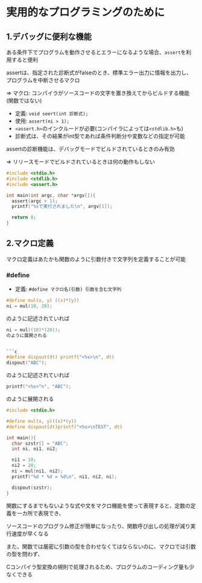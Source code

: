 # 実用的なプログラミングのために

## 1.デバッグに便利な機能
ある条件下でプログラムを動作させるとエラーになるような場合、`assert`を利用すると便利

assertは、指定された診断式がfalseのとき、標準エラー出力に情報を出力し、プログラムを中断させるマクロ

=> マクロ: コンパイラがソースコードの文字を置き換えてからビルドする機能(関数ではない)

- 定義: `void seert(int 診断式);`
- 使用: `assert(ni > 1);`
- `<assert.h>`のインクルードが必要(コンパイラによっては`<stdlib.h>`も)
- 診断式は、その結果がint型であれば条件判断分や変数などの指定が可能

assertの診断機能は、デバッグモードでビルドされているときのみ有効

=> リリースモードでビルドされているときは何の動作もしない

```c
#include <stdio.h>
#include <stdlib.h>
#include <assert.h>

int main(int argc, char *argv[]){
  assert(argc > 1);
  printf("%sで実行されました\n", argv[1]);

  return 0;
}
```

## 2.マクロ定義
マクロ定義はあたかも関数のように引数付きで文字列を定義することが可能

### #define
- 定義: `#define マクロ名(引数) 引数を含む文字列`

```c
#define mul(x, y) ((x)*(y))
ni = mul(10, 20);
```
のように記述されていれば
```c
ni = mul((10)*(20));
のように展開される


```c
#define dispout(dt) printf("<%s>\n", dt)
dispout("ABC");
```
のように記述されていれば
```c
printf("<%s>^n", "ABC");
```
のように展開される

```c
#include <stdio.h>

#define mul(x, y)((x)*(y))
#define dispout(dt)printf("<%s>\nTEST", dt) 

int main(){
  char szstr[] = "ABC";
  int ni, ni1, ni2;

  ni1 = 10;
  ni2 = 20;
  ni = mul(ni1, ni2);
  printf("%d * %d = %d\n", ni1, ni2, ni);

  dispout(szstr);
}
```
関数にするまでもないような式や文をマクロ機能を使って表現すると、定数の定義を一カ所で表現でき、

ソースコードのプログラム修正が簡単になったり、関数呼び出しの処理が減り実行速度が早くなる

また、関数では厳密に引数の型を合わせなくてはならないのに、マクロでは引数の型を問わず、

Cコンパイラ型変換の規則で処理されるため、プログラムのコーディング量も少なくできる

